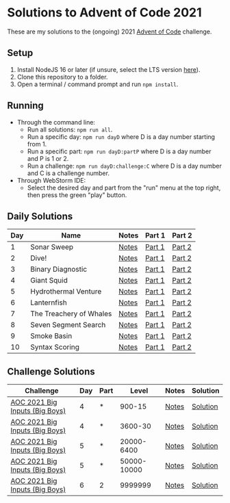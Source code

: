 # Solutions to Advent of Code 2021

These are my solutions to the (ongoing) 2021 [Advent of Code](https://adventofcode.com) challenge.

## Setup
1. Install NodeJS 16 or later (if unsure, select the LTS version [here](https://nodejs.org/en/)).
2. Clone this repository to a folder.
3. Open a terminal / command prompt and run `npm install`.

## Running
* Through the command line:
  * Run all solutions: `npm run all`.
  * Run a specific day: `npm run dayD` where D is a day number starting from 1.
  * Run a specific part: `npm run dayD:partP` where D is a day number and P is 1 or 2.
  * Run a challenge: `npm run dayD:challenge:C` where D is a day number and C is a challenge number.
* Through WebStorm IDE:
  * Select the desired day and part from the "run" menu at the top right, then press the green "play" button.

## Daily Solutions

| Day | Name | Notes | Part 1 | Part 2 |
| --- | --- | --- | --- | --- |
| 1 | Sonar Sweep | [Notes](day01/day1.md) | [Part 1](day01/day1part1.js) | [Part 2](day01/day1part2.js)|
| 2 | Dive! | [Notes](day02/day2.md) | [Part 1](day02/day2part1.js) | [Part 2](day02/day2part2.js)|
| 3 | Binary Diagnostic | [Notes](day03/day3.md) | [Part 1](day03/day3part1.js) | [Part 2](day03/day3part2.js)|
| 4 | Giant Squid | [Notes](day04/day4.md) | [Part 1](day04/day4part1.js) | [Part 2](day04/day4part2.js)|
| 5 | Hydrothermal Venture | [Notes](day05/day5.md) | [Part 1](day05/day5part1.js) | [Part 2](day05/day5part2.js)|
| 6 | Lanternfish | [Notes](day06/day6.md) | [Part 1](day06/day6part1.js) | [Part 2](day06/day6part2.js)|
| 7 | The Treachery of Whales | [Notes](day07/day7.md) | [Part 1](day07/day7part1.js) | [Part 2](day07/day7part2.js)|
| 8 | Seven Segment Search | [Notes](day08/day8.md) | [Part 1](day08/day8part1.js) | [Part 2](day08/day8part2.js)|
| 9 | Smoke Basin | [Notes](day09/day9.md) | [Part 1](day09/day9part1.js) | [Part 2](day09/day9part2.js)|
| 10 | Syntax Scoring | [Notes](day10/day10.md) | [Part 1](day10/day10part1.js) | [Part 2](day10/day10part2.js)|

## Challenge Solutions

| Challenge | Day | Part | Level | Notes | Solution |
| --- | --- | --- | --- | --- | --- |
| [AOC 2021 Big Inputs (Big Boys)](https://the-tk.com/project/aoc2021-bigboys.html) | 4 | * | 900-15 | [Notes](day04/day4challenge.md) | [Solution](day04/day4challenge1.js)
| [AOC 2021 Big Inputs (Big Boys)](https://the-tk.com/project/aoc2021-bigboys.html) | 4 | * | 3600-30 | [Notes](day04/day4challenge.md) | [Solution](day04/day4challenge2.js)
| [AOC 2021 Big Inputs (Big Boys)](https://the-tk.com/project/aoc2021-bigboys.html) | 5 | * | 20000-6400 |[Notes](day05/day5challenge.md) | [Solution](day05/day5challenge1.js) |
| [AOC 2021 Big Inputs (Big Boys)](https://the-tk.com/project/aoc2021-bigboys.html) | 5 | * | 50000-10000 |[Notes](day05/day5challenge.md) | [Solution](day05/day5challenge2.js) |
| [AOC 2021 Big Inputs (Big Boys)](https://the-tk.com/project/aoc2021-bigboys.html) | 6 | 2 | 9999999 | [Notes](day06/day6challenge.md) | [Solution](day06/day6challenge1.js)